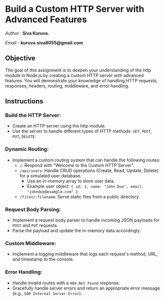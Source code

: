 # Build a Custom HTTP Server with Advanced Features
_Author_ : **Siva Kuruva.**

*Email* - __kuruva.siva8055@gmail.com__

## Objective
The goal of this assignment is to deepen your understanding of the http module in Node.js by creating a custom HTTP server with advanced features. You will demonstrate your knowledge of handling HTTP requests, responses, headers, routing, middleware, and error handling.

## Instructions
### Build the HTTP Server:
* Create an HTTP server using the http module.
* Use the server to handle different types of HTTP methods: `GET`, `POST`, `PUT`, `DELETE`.

### Dynamic Routing:
* Implement a custom routing system that can handle the following routes:
    * `/`: Respond with "Welcome to the Custom HTTP Server".
    * `/api/users`: Handle CRUD operations (Create, Read, Update, Delete) for a simulated user database.
        * Use an in-memory array to store user data.
        * Example user object: ```{ id: 1, name: "John Doe", email: "johndoe@example.com" }```.
    * `/files/:filename`: Serve static files from a public directory.
 
### Request Body Parsing:
* Implement a request body parser to handle incoming JSON payloads for `POST` and `PUT` requests.
* Parse the payload and update the in-memory data accordingly.

### Custom Middleware:
* Implement a logging middleware that logs each request's method, URL, and timestamp to the console.

### Error Handling:
* Handle invalid routes with a `404 Not Found` response.
* Gracefully handle server errors and return an appropriate error message (e.g., `500 Internal Server Error`).
 